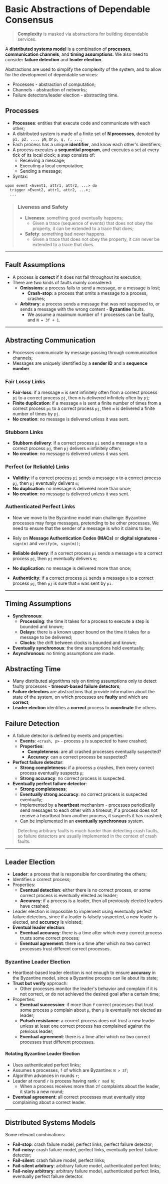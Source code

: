 # Basic Abstractions of Dependable Consensus 

> **Complexity** is masked via abstractions for building dependable services.

A **distributed systems model** is a combination of **processes**, **communication channels**, and **timing assumptions**. We also need to consider **failure detection** and **leader election**.

Abstractions are used to simplify the complexity of the system, and to allow for the development of dependable services:

* Processes - abstraction of computation;
* Channels - abstraction of networks;
* Failure detectors/leader election - abstracting time.

## Processes

* **Processes**: entities that execute code and communicate with each other;
* A distributed system is made of a finite set of **N processes**, denoted by `p1, p2, ..., pN`, or `p, q, r, ...`;
* Each process has a unique **identifier**, and know each other's identifiers;
* A process executes a **sequential program**, and executes a set at every tick of its local clock; a step consists of:
  * Receiving a message;
  * Executing a local computation;
  * Sending a message;
* Syntax:

```
upon event <Event1, attr1, attr2, ...> do
  trigger <Event2, attr1, attr2, ...>;
  ...
```

> ### Liveness and Safety
>
> * **Liveness**: something good eventually happens;
>   * Given a trace (sequence of events) that does not obey the property, it can be extended to a trace that does;
> * **Safety**: something bad never happens.
>   * Given a trace that does not obey the property, it can never be extended to a trace that does.

---

## Fault Assumptions

* A process is **correct** if it does not fail throughout its execution;
* There are two kinds of faults mainly considered:
  * **Omissions**: a process fails to send a message, or a message is lost;
    * **Crash-stop**: a process that omits a message to a process, crashes;
  * **Arbitrary**: a process sends a message that was not supposed to, or sends a message with the wrong content - **Byzantine** faults.
    * We assume a maximum number of `f` processes can be faulty, and `N = 3f + 1`.

---

## Abstracting Communication

* Processes communicate by message passing through communication channels;
* Messages are uniquely identified by a **sender ID** and a **sequence number**.

### Fair Lossy Links

* **Fair-loss**: if a message `m` is sent infinitely often from a correct process `pi` to a correct process `pj`, then `m` is delivered infinitely often by `pj`;
* **Finite duplication**: if a message `m` is sent a finite number of times from a correct process `pi` to a correct process `pj`, then `m` is delivered a finite number of times by `pj`.
* **No creation**: no message is delivered unless it was sent.

### Stubborn Links

* **Stubborn delivery**: if a correct process `pi` send a message `m` to a correct process `pj`, then `pj` delivers `m` infinitely often;
* **No creation**: no message is delivered unless it was sent.

### Perfect (or Reliable) Links

* **Validity**: if a correct process `pi` sends a message `m` to a correct process `pj`, then `pj` eventually delivers `m`;
* **No duplication**: no message is delivered more than once;
* **No creation**: no message is delivered unless it was sent.

### Authenticated Perfect Links

* Now we move to the Byzantine model main challenge: Byzantine processes may forge messages, pretending to be other processes. We need to ensure that the sender of a message is who it claims to be;
* Rely on **Message Authentication Codes (MACs)** or **digital signatures** - `sign(m)` and `verify(m, sign(m))`;
 
* **Reliable delivery**: if a correct process `pi` sends a message `m` to a correct process `pj`, then `pj` eventually delivers `m`;
* **No duplication**: no message is delivered more than once;
* **Authenticity**: if a correct process `pi` sends a message `m` to a correct process `pj`, then `pj` is sure that `m` was sent by `pi`.

---

## Timing Assumptions

* **Synchronous**:
  * **Processing**: the time it takes for a process to execute a step is bounded and known;
  * **Delays**: there is a known upper bound on the time it takes for a message to be delivered;
  * **Clocks**: the drift between clocks is bounded and known;
* **Eventually synchronous**: the time assumptions hold eventually;
* **Asynchronous**: no timing assumptions are made.

## Abstracting Time

* Many distributed algorithms rely on timing assumptions only to detect
faulty processes - **timeout-based failure detectors**;
* **Failure detectors** are abstractions that provide information about the state of the system, on which processes are **faulty** and which are **correct**;
* **Leader election** identifies a **correct** process to **coordinate** the others.

## Failure Detection

* A failure detector is defined by events and properties:
  * **Events**: `<crash, p>` - process `p` is suspected to have crashed;
  * **Properties**:
    * **Completeness**: are all crashed processes eventually suspected?
    * **Accuracy**: can a correct process be suspected?
* **Perfect failure detector**:
  * **Strong completeness**: if a process `p` crashes, then every correct process eventually suspects `p`;
  * **Strong accuracy**: no correct process is suspected.
* **Eventually perfect failure detector**:
  * **Strong completeness**;
  * **Eventually strong accuracy**: no correct process is suspected eventually;
  * Implemented by a **heartbeat** mechanism - processes periodically send messages to each other with a timeout; if a process does not receive a heartbeat from another process, it suspects it has crashed;
  * Can be implemented in an **eventually synchronous** system.

> Detecting arbitrary faults is much harder than detecting crash faults, so failure detectors are usually implemented in the context of crash faults.

---

## Leader Election

* **Leader**: a process that is responsible for coordinating the others;
* Identifies a correct process;
* Properties:
  * **Eventual detection**: either there is no correct process, or some correct process is eventually elected as leader;
  * **Accuracy**: if a process is a leader, then all previously elected leaders have crashed;
* Leader election is impossible to implement using eventually perfect failure detectors, since if a leader is falsely suspected, a new leader is elected, and **accuracy** is violated;
* **Eventual leader election**:
  * **Eventual accuracy**: there is a time after which every correct process trusts some correct process;
  * **Eventual agreement**: there is a time after which no two correct processes trust different correct processes.

### Byzantine Leader Election

* Heartbeat-based leader election is not enough to ensure **accuracy** in the Byzantine model, since a Byzantine process can lie about its state;
* **Trust but verify** approach:
  * Other processes monitor the leader's behavior and complain if it is not correct, or do not achieved the desired goal after a certain time;
* Properties:
  * **Eventual succession**: if more than `f` correct processes that trust some process `p` complain about `p`, then `p` is eventually not elected as leader;
  * **Putsch resistance**: a correct process does not trust a new leader unless at least one correct process has complained against the previous leader;
  * **Eventual agreement**: there is a time after which no two correct processes trust different processes.

#### Rotating Byzantine Leader Election

* Uses authenticated perfect links;
* Assumes `N` processes, `f` of which are Byzantine: `N > 3f`;
* Algorithm advances in rounds `r`;
* Leader at round `r` is process having rank `r mod N`;
  * When a process receives more than `2f` complaints about the leader, it starts a new round;
* **Eventual agreement**: all correct processes must eventually stop complaining about a correct leader.

---

## Distributed Systems Models

Some relevant combinations:

* **Fail-stop**: crash failure model, perfect links, perfect failure detector;
* **Fail-noisy**: crash failure model, perfect links, eventually perfect failure detector;
* **Fail-silent**: crash failure model, perfect links;
* **Fail-silent arbitrary**: arbitrary failure model, authenticated perfect links;
* **Fail-noisy arbitrary**: arbitrary failure model, authenticated perfect links, eventually perfect failure detector.